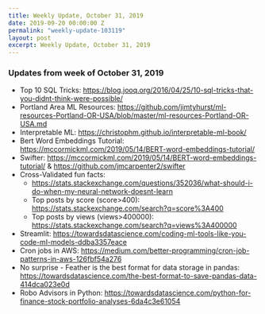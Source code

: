 ```yaml
---
title: Weekly Update, October 31, 2019
date: 2019-09-20 00:00:00 Z
permalink: "weekly-update-103119"
layout: post
excerpt: Weekly Update, October 31, 2019
---
```

### Updates from week of October 31, 2019
* Top 10 SQL Tricks: <https://blog.jooq.org/2016/04/25/10-sql-tricks-that-you-didnt-think-were-possible/>
* Portland Area ML Resources: <https://github.com/jimtyhurst/ml-resources-Portland-OR-USA/blob/master/ml-resources-Portland-OR-USA.md>
* Interpretable ML: <https://christophm.github.io/interpretable-ml-book/>
* Bert Word Embeddings Tutorial: <https://mccormickml.com/2019/05/14/BERT-word-embeddings-tutorial/>
* Swifter: <https://mccormickml.com/2019/05/14/BERT-word-embeddings-tutorial/> & <https://github.com/jmcarpenter2/swifter>
* Cross-Validated fun facts:
    -  <https://stats.stackexchange.com/questions/352036/what-should-i-do-when-my-neural-network-doesnt-learn>
    - Top posts by score (score>400): <https://stats.stackexchange.com/search?q=score%3A400> 
    - Top posts by views (views>400000): <https://stats.stackexchange.com/search?q=views%3A400000>
* Streamlit: <https://towardsdatascience.com/coding-ml-tools-like-you-code-ml-models-ddba3357eace>
* Cron jobs in AWS: <https://medium.com/better-programming/cron-job-patterns-in-aws-126fbf54a276>
* No surprise - Feather is the best format for data storage in pandas: <https://towardsdatascience.com/the-best-format-to-save-pandas-data-414dca023e0d>
* Robo Advisors in Python: <https://towardsdatascience.com/python-for-finance-stock-portfolio-analyses-6da4c3e61054>